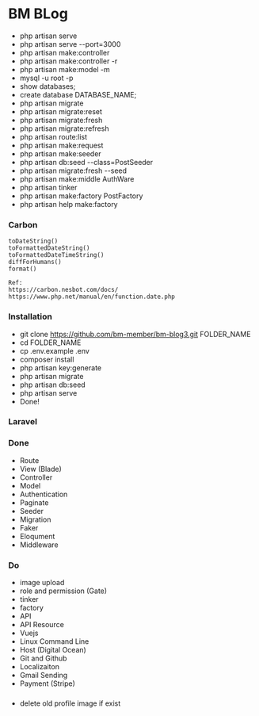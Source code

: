 # BM BLog 
- php artisan serve
- php artisan serve --port=3000
- php artisan make:controller
- php artisan make:controller -r
- php artisan make:model -m
- mysql -u root -p
- show databases;
- create database DATABASE_NAME;
- php artisan migrate
- php artisan migrate:reset
- php artisan migrate:fresh
- php artisan migrate:refresh
- php artisan route:list
- php artisan make:request
- php artisan make:seeder
- php artisan db:seed --class=PostSeeder
- php artisan migrate:fresh --seed
- php artisan make:middle AuthWare
- php artisan tinker
- php artisan make:factory PostFactory
- php artisan help make:factory
### Carbon

```
toDateString()
toFormattedDateString()
toFormattedDateTimeString()
diffForHumans()
format()
```
```
Ref:
https://carbon.nesbot.com/docs/
https://www.php.net/manual/en/function.date.php
```

### Installation

- git clone https://github.com/bm-member/bm-blog3.git FOLDER_NAME
- cd FOLDER_NAME
- cp .env.example .env
- composer install
- php artisan key:generate
- php artisan migrate
- php artisan db:seed
- php artisan serve
- Done!

### Laravel 

### Done

- Route
- View (Blade)
- Controller
- Model
- Authentication
- Paginate
- Seeder
- Migration
- Faker
- Eloqument
- Middleware

### Do

- image upload
- role and permission (Gate)
- tinker
- factory
- API
- API Resource
- Vuejs
- Linux Command Line
- Host (Digital Ocean)
- Git and Github
- Localizaiton
- Gmail Sending
- Payment (Stripe)

###

- delete old profile image if exist
